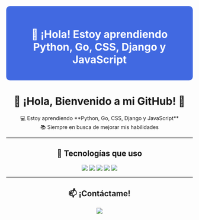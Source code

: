 <div style="background-color:#4169E1; color:white; padding:20px; border-radius:10px; text-align:center;">
  <h1>🚀 ¡Hola! Estoy aprendiendo Python, Go, CSS, Django y JavaScript</h1>
</div>

<!-- Título Central -->
<h1 align="center"> 👋 ¡Hola, Bienvenido a mi GitHub! 🚀</h1>

<!-- Descripción -->
<p align="center">
  💻 Estoy aprendiendo **Python, Go, CSS, Django y JavaScript** <br>
  📚 Siempre en busca de mejorar mis habilidades <br>
 
</p>

---

<!-- Tecnologías que estoy aprendiendo -->
<h2 align="center"> 🚀 Tecnologías que uso </h2>

<p align="center">
  <img src="https://img.shields.io/badge/-Python-3776AB?style=for-the-badge&logo=python&logoColor=white" />
  <img src="https://img.shields.io/badge/-Go-00ADD8?style=for-the-badge&logo=go&logoColor=white" />
  <img src="https://img.shields.io/badge/-CSS3-1572B6?style=for-the-badge&logo=css3&logoColor=white" />
  <img src="https://img.shields.io/badge/-Django-092E20?style=for-the-badge&logo=django&logoColor=white" />
  <img src="https://img.shields.io/badge/-JavaScript-F7DF1E?style=for-the-badge&logo=javascript&logoColor=black" />
</p>

---

<!-- Sección de Contacto -->
<h2 align="center"> 📫 ¡Contáctame! </h2>
<p align="center">
  <a href="mailto:crearteconciente@gmail.com">
    <img src="https://img.shields.io/badge/-Email-D14836?style=for-the-badge&logo=gmail&logoColor=white">
  </a>

